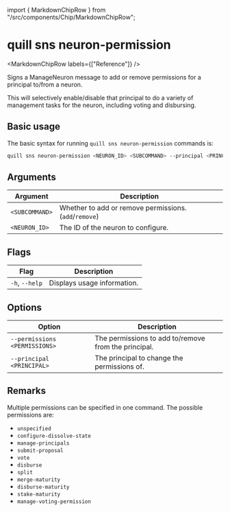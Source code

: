 import { MarkdownChipRow } from "/src/components/Chip/MarkdownChipRow";

# quill sns neuron-permission

<MarkdownChipRow labels={["Reference"]} />

Signs a ManageNeuron message to add or remove permissions for a principal to/from a neuron.

This will selectively enable/disable that principal to do a variety of management tasks for the
neuron, including voting and disbursing.

## Basic usage

The basic syntax for running `quill sns neuron-permission` commands is:

```bash
quill sns neuron-permission <NEURON_ID> <SUBCOMMAND> --principal <PRINCIPAL> --permissions <PERMISSIONS>... 
```

## Arguments

| Argument       | Description                                            |
|----------------|--------------------------------------------------------|
| `<SUBCOMMAND>` | Whether to add or remove permissions. (`add`/`remove`) |
| `<NEURON_ID>`  | The ID of the neuron to configure.                     |

## Flags

| Flag           | Description                 |
|----------------|-----------------------------|
| `-h`, `--help` | Displays usage information. |

## Options

| Option                        | Description                                          |
|-------------------------------|------------------------------------------------------|
| `--permissions <PERMISSIONS>` | The permissions to add to/remove from the principal. |
| `--principal <PRINCIPAL>`     | The principal to change the permissions of.          |

## Remarks

Multiple permissions can be specified in one command. The possible permissions are:

* `unspecified`
* `configure-dissolve-state`
* `manage-principals`
* `submit-proposal`
* `vote`
* `disburse`
* `split`
* `merge-maturity`
* `disburse-maturity`
* `stake-maturity`
* `manage-voting-permission`
